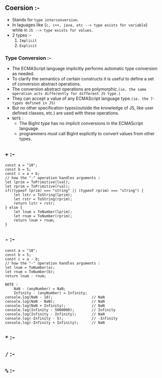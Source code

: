 ## Coersion :-
- Stands for `type interconversion`.
- In laguages like {`c, c++, java, etc --> type exists for variable`} while in `JS --> type exists for values.`
- 2 types :-
    1. `Implicit`
    2. `Explicit`
### Type Conversion :-
- The ECMAScript language implicitly performs automatic type conversion as needed. 
- To clarify the semantics of certain constructs it is useful to define a set of conversion abstract operations. 
- The conversion abstract operations are polymorphic.`(ie. the same operation acts differently for different JS type.)`
- They can accept a value of any ECMAScript language type.`(ie. the 7-types defined in JS)`
- But no other specification types(outside the knowledge of JS, like user defined classes, etc.) are used with these operations.
- `NOTE` : 
    - The BigInt type has no implicit conversions in the ECMAScript language.
    - programmers must call BigInt explicitly to convert values from other types.

## `+` :-
```JS
const a = "10";
const b = 5;
const c = a + b;
// how the "-" operation handles arguments :
let lprim = ToPrimitive(lval);
let rprim = ToPrimitive(rval);
if((typeof lprim) === "string" || (typeof rprim) === "string") {
    let lstr = ToString(lprim);
    let rstr = ToString(rprim);
    return lstr + rstr;
} else {
    let lnum = ToNumber(lprim);
    let rnum = ToNumber(rprim);
    return lnum + rnum;
}

```

## `-` :-
```JS
const a = "10";
const b = 5;
const c = a - b;
// how the "-" operation handles arguments :
let lnum = ToNumber(a);
let rnum = ToNumber(b);
return lnum - rnum;

NOTE : 
    NaN - (anyNumber) = NaN;
    Infinity - (anyNumber) = Infinity;
console.log(NaN - 10);                  // NaN
console.log(NaN - NaN);                 // NaN
console.log(NaN + Infinity);            // NaN
console.log(Infinity - 5000000);        // Infinity
console.log(Infinity - Infinity);       // NaN
console.log(-Infinity - 5);             // -Infinity
console.log(-Infinity + Infinity);      // NaN
```

## `*` :-


## `/` :-


## `%` :-
